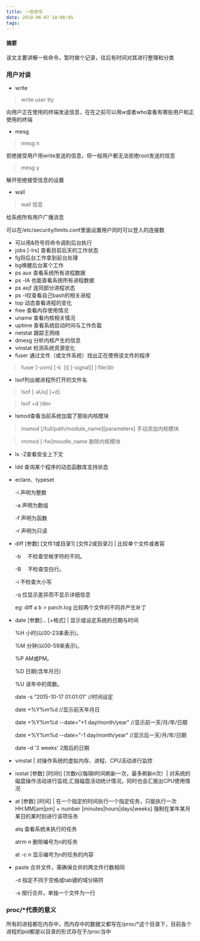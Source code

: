 ```yaml
---
title: 一些命令
date: 2018-06-07 18:08:05
tags:
---
```

#### 摘要

   该文主要讲解一些命令，暂时做个记录，往后有时间对其进行整理和分类
    
<!---more--->

### 用户对谈

- write
>write user tty

向用户正在使用的终端发送信息，在在之前可以用w或者who查看有哪些用户和正使用的终端

- mesg
>mesg&nbsp;n

拒绝接受用户用write发送的信息，但一般用户都无法拒绝root发送的信息
>mesg&nbsp;y

解开拒绝接受信息的设置
- wall
>wall&nbsp;信息

给系统所有用户广播消息

可以在/etc/security/limits.conf里面设置用户同时可以登入的连接数

- 可以用&符号将命令调到后台执行
- jobs [-lrs] 查看目前后天的工作状态
- fg将后台工作拿到前台处理
- bg唤醒后台某个工作
- ps aux 查看系统所有进程数据
- ps -lA 也能查看系统所有进程数据
- ps axjf 连同部分进程状态
- ps -l仅查看自己bash的相关进程
- top 动态查看进程的变化
- free 查看内存使用情况
- uname 查看内核相关情况
- uptime 查看系统启动时间与工作负载
- netstat 跟踪王网络
- dmesg 分析内核产生的信息
- vmstat 检测系统资源变化
- fuser 通过文件（或文件系统）找出正在使用该文件的程序
 >fuser [-uvm]&nbsp;[-k &nbsp;[i]&nbsp;[-signal]] ]&nbsp;file/dir
- lsof列出被进程所打开的文件名
 >lsof [-aUu] [+d]

 >lsof +d /dev
- lsmod查看当前系统加载了那些内核模块
 >insmod [/full/path/module_name][parameters] 手动添加内核模块

 >rmmod [-fw]moudle_name 删除内核模块
- ls -Z查看安全上下文
- ldd 查询某个程序的动态函数库支持状态
- eclare、typeset

  -i 声明为整数

  -a 声明为数组

  -f 声明为函数

  -r 声明为只读

- diff [参数] [文件1或目录1] [文件2或目录2] | 比较单个文件或者容

  -b 　不检查空格字符的不同。

  -B 　不检查空白行。

  -i 不检查大小写

  -q 仅显示差异而不显示详细信息

  eg: diff a b > parch.log 比较两个文件的不同并产生补丁

- date [参数]… [+格式] | 显示或设定系统的日期与时间

  %H 小时(以00-23来表示)。

  %M 分钟(以00-59来表示)。

  %P AM或PM。

  %D 日期(含年月日)

  %U 该年中的周数。

  date -s “2015-10-17 01:01:01″ //时间设定

  date +%Y%m%d //显示前天年月日

  date +%Y%m%d --date="+1 day/month/year" //显示前一天/月/年/日期

  date +%Y%m%d --date="-1 day/month/year" //显示后一天/月/年/日期

  date -d '2 weeks' 2周后的日期

-  vmstat | 对操作系统的虚拟内存、进程、CPU活动进行监控

- iostat [参数] [时间t] [次数n](每隔t时间刷新一次，最多刷新n次）| 对系统的磁盘操作活动进行监视,汇报磁盘活动统计情况，同时也会汇报出CPU使用情况

- at [参数] [时间] | 在一个指定的时间执行一个指定任务，只能执行一次
  HH:MM[am|pm] + number [minutes|hours|days|weeks] 强制在某年某月某日的某时刻进行该项任务

  atq 查看系统未执行的任务

  atrm n 删除编号为n的任务

  at -c n 显示编号为n的任务的内容

- paste 合并文件，需确保合并的两文件行数相同

  -d 指定不同于空格或tab键的域分隔符

  -s 按行合并，单独一个文件为一行



### proc/*代表的意义

所有的进程都在内存中，而内存中的数据又都写在/proc/*这个目录下，目前各个进程的pid都是以目录的形式存在于/proc当中

